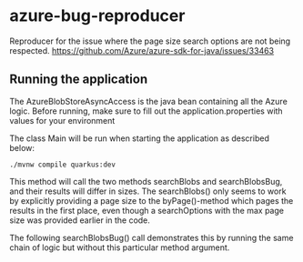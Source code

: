 # azure-bug-reproducer

Reproducer for the issue where the page size search options are not being respected.
https://github.com/Azure/azure-sdk-for-java/issues/33463

## Running the application

The AzureBlobStoreAsyncAccess is the java bean containing all the Azure logic.
Before running, make sure to fill out the application.properties with values for your environment

The class Main will be run when starting the application as described below:

```shell script
./mvnw compile quarkus:dev
```

This method will call the two methods searchBlobs and searchBlobsBug,
and their results will differ in sizes.
The searchBlobs() only seems to work by explicitly providing a page size to the 
byPage()-method which pages the results in the first place, even though a searchOptions 
with the max page size was provided earlier in the code.

The following searchBlobsBug() call demonstrates this by running the same chain of
logic but without this particular method argument.